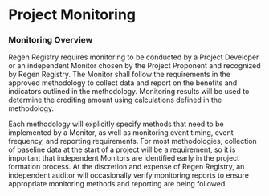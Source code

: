 # Project Monitoring

### Monitoring Overview&#x20;

Regen Registry requires monitoring to be conducted by a Project Developer or an independent Monitor chosen by the Project Proponent and recognized by Regen Registry. The Monitor shall follow the requirements in the approved methodology to collect data and report on the benefits and indicators outlined in the methodology. Monitoring results will be used to determine the crediting amount using calculations defined in the methodology.

Each methodology will explicitly specify methods that need to be implemented by a Monitor, as well as monitoring event timing, event frequency, and reporting requirements. For most methodologies, collection of baseline data at the start of a project will be a requirement, so it is important that independent Monitors are identified early in the project formation process. At the discretion and expense of Regen Registry, an independent auditor will occasionally verify monitoring reports to ensure appropriate monitoring methods and reporting are being followed.
